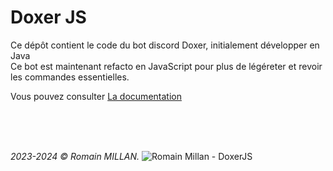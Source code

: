 # Doxer JS

Ce dépôt contient le code du bot discord Doxer, initialement développer en Java<br/>
Ce bot est maintenant refacto en JavaScript pour plus de légéreter et revoir les commandes essentielles.

Vous pouvez consulter [La documentation](./app/doc/documentation.md)

<br>
<br>
<br>

_2023-2024 © Romain MILLAN._
![Romain Millan - DoxerJS](https://github.com/RomainMILLAN/Doxer-JS/assets/42139000/8059c069-4412-4ffd-a7af-405f848c0b9b)
